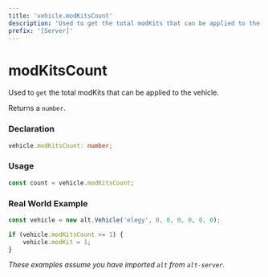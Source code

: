 ```yaml
---
title: 'vehicle.modKitsCount'
description: 'Used to get the total modKits that can be applied to the vehicle.'
prefix: '[Server]'
---
```


# modKitsCount

Used to `get` the total modKits that can be applied to the vehicle.

Returns a `number`.

### Declaration

```typescript
vehicle.modKitsCount: number;
```

### Usage

```js
const count = vehicle.modKitsCount;
```

### Real World Example

```js
const vehicle = new alt.Vehicle('elegy', 0, 0, 0, 0, 0, 0);

if (vehicle.modKitsCount >= 1) {
    vehicle.modKit = 1;
}
```

_These examples assume you have imported `alt` from `alt-server`._